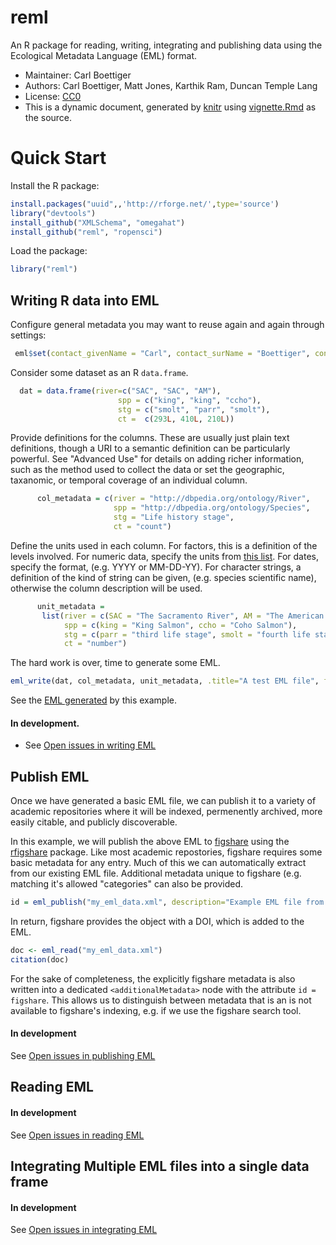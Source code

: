 reml
====

An R package for reading, writing, integrating and publishing data using the Ecological Metadata Language (EML) format. 

* Maintainer: Carl Boettiger
* Authors: Carl Boettiger, Matt Jones, Karthik Ram, Duncan Temple Lang
* License: [CC0](http://creativecommons.org/publicdomain/zero/1.0/)
* This is a dynamic document, generated by [knitr](http://yihui.name/knitr) using [vignette.Rmd](https://github.com/ropensci/reml/blob/master/inst/doc/vingette.Rmd) as the source.  







Quick Start
===========

Install the R package:



```r
install.packages("uuid",,'http://rforge.net/',type='source')
library("devtools")
install_github("XMLSchema", "omegahat")
install_github("reml", "ropensci")
```


Load the package:


```r
library("reml")
```



Writing R data into EML
-----------------------


Configure general metadata you may want to reuse again and again through settings:


```r
 eml$set(contact_givenName = "Carl", contact_surName = "Boettiger", contact_email = "cboettig@ropensci.org")
```


Consider some dataset as an R `data.frame`.  


```r
  dat = data.frame(river=c("SAC", "SAC", "AM"),
                        spp = c("king", "king", "ccho"),
                        stg = c("smolt", "parr", "smolt"),
                        ct =  c(293L, 410L, 210L))
```




Provide definitions for the columns.  These are usually just plain text definitions, though a URI to a semantic definition can be particularly powerful. See "Advanced Use" for details on adding richer information, such as the method used to collect the data or set the geographic, taxanomic, or temporal coverage of an individual column.   


```r
      col_metadata = c(river = "http://dbpedia.org/ontology/River",
                       spp = "http://dbpedia.org/ontology/Species",
                       stg = "Life history stage",
                       ct = "count")
```


Define the units used in each column.  For factors, this is a definition of the levels involved.  For numeric data, specify the units from [this list](http://knb.ecoinformatics.org/software/eml/eml-2.1.1/eml-unitTypeDefinitions.html#StandardUnitDictionary).  For dates, specify the format, (e.g. YYYY or MM-DD-YY). For character strings, a definition of the kind of string can be given, (e.g. species scientific name), otherwise the column description will be used.  


```r
      unit_metadata =
       list(river = c(SAC = "The Sacramento River", AM = "The American River"),
            spp = c(king = "King Salmon", ccho = "Coho Salmon"),
            stg = c(parr = "third life stage", smolt = "fourth life stage"),
            ct = "number")
```


The hard work is over, time to generate some EML.


```r
eml_write(dat, col_metadata, unit_metadata, .title="A test EML file", file="my_eml_data.xml", file_description="Test data, only intended for testing")
```


See the [EML generated](https://github.com/ropensci/reml/tree/master/inst/doc/my_eml_data.xml) by this example.


#### In development.  

* See [Open issues in writing EML](https://github.com/ropensci/reml/issues?labels=write+eml&page=1&state=open)

Publish EML
-----------

Once we have generated a basic EML file, we can publish it to a variety
of academic repositories where it will be indexed, permenently archived,
more easily citable, and publicly discoverable.

In this example, we will publish the above
EML to [figshare](http://figshare.com) using the
[rfigshare](https://github.com/ropensci/rfigshare) package. Like most
academic repostories, figshare requires some basic metadata for any entry.
Much of this we can automatically extract from our existing EML file. 
Additional metadata unique to figshare (e.g. matching it's allowed "categories"
can also be provided.  

<!-- We don't want to generate a DOI every time we run the vignette -->

```r
id = eml_publish("my_eml_data.xml", description="Example EML file from reml", categories = "Ecology", tags = "EML", destination="figshare")
```


In return, figshare provides the object with a DOI, which is added to the EML.  


```r
doc <- eml_read("my_eml_data.xml")
citation(doc)
```



For the sake of completeness, the explicitly figshare metadata is also written into a 
dedicated `<additionalMetadata>` node with the attribute `id = figshare`.  This allows
us to distinguish between metadata that is an is not available to figshare's indexing,
e.g. if we use the figshare search tool.  


#### In development

See [Open issues in publishing EML](https://github.com/ropensci/reml/issues?labels=publish+eml&page=1&state=open)

Reading EML
-----------


#### In development

See [Open issues in reading EML](https://github.com/ropensci/reml/issues?labels=read+eml&page=1&state=open)



Integrating Multiple EML files into a single data frame
-------------------------------------------------------

#### In development

See [Open issues in integrating EML](https://github.com/ropensci/reml/issues?labels=integrate+eml&page=1&state=open)

